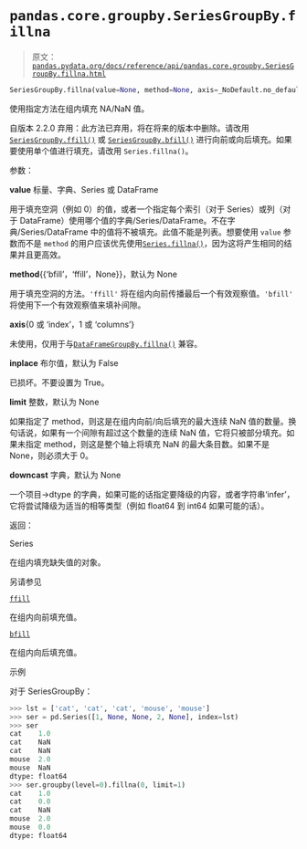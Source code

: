 # `pandas.core.groupby.SeriesGroupBy.fillna`

> 原文：[`pandas.pydata.org/docs/reference/api/pandas.core.groupby.SeriesGroupBy.fillna.html`](https://pandas.pydata.org/docs/reference/api/pandas.core.groupby.SeriesGroupBy.fillna.html)

```py
SeriesGroupBy.fillna(value=None, method=None, axis=_NoDefault.no_default, inplace=False, limit=None, downcast=_NoDefault.no_default)
```

使用指定方法在组内填充 NA/NaN 值。

自版本 2.2.0 弃用：此方法已弃用，将在将来的版本中删除。请改用 [`SeriesGroupBy.ffill()`](https://pandas.pydata.org/docs/reference/api/pandas.core.groupby.SeriesGroupBy.ffill.html#pandas.core.groupby.SeriesGroupBy.ffill "pandas.core.groupby.SeriesGroupBy.ffill") 或 [`SeriesGroupBy.bfill()`](https://pandas.pydata.org/docs/reference/api/pandas.core.groupby.SeriesGroupBy.bfill.html#pandas.core.groupby.SeriesGroupBy.bfill "pandas.core.groupby.SeriesGroupBy.bfill") 进行向前或向后填充。如果要使用单个值进行填充，请改用 `Series.fillna()`。

参数：

**value** 标量、字典、Series 或 DataFrame

用于填充空洞（例如 0）的值，或者一个指定每个索引（对于 Series）或列（对于 DataFrame）使用哪个值的字典/Series/DataFrame。不在字典/Series/DataFrame 中的值将不被填充。此值不能是列表。想要使用 `value` 参数而不是 `method` 的用户应该优先使用[`Series.fillna()`](https://pandas.pydata.org/docs/reference/api/pandas.Series.fillna.html#pandas.Series.fillna "pandas.Series.fillna")，因为这将产生相同的结果并且更高效。

**method**{{‘bfill’，‘ffill’，None}}，默认为 None

用于填充空洞的方法。`'ffill'` 将在组内向前传播最后一个有效观察值。`'bfill'` 将使用下一个有效观察值来填补间隙。

**axis**{0 或 ‘index’，1 或 ‘columns’}

未使用，仅用于与[`DataFrameGroupBy.fillna()`](https://pandas.pydata.org/docs/reference/api/pandas.core.groupby.DataFrameGroupBy.fillna.html#pandas.core.groupby.DataFrameGroupBy.fillna "pandas.core.groupby.DataFrameGroupBy.fillna") 兼容。

**inplace** 布尔值，默认为 False

已损坏。不要设置为 True。

**limit** 整数，默认为 None

如果指定了 method，则这是在组内向前/向后填充的最大连续 NaN 值的数量。换句话说，如果有一个间隙有超过这个数量的连续 NaN 值，它将只被部分填充。如果未指定 method，则这是整个轴上将填充 NaN 的最大条目数。如果不是 None，则必须大于 0。

**downcast** 字典，默认为 None

一个项目->dtype 的字典，如果可能的话指定要降级的内容，或者字符串‘infer’，它将尝试降级为适当的相等类型（例如 float64 到 int64 如果可能的话）。

返回：

Series

在组内填充缺失值的对象。

另请参见

[`ffill`](https://pandas.pydata.org/docs/reference/api/pandas.core.groupby.SeriesGroupBy.ffill.html#pandas.core.groupby.SeriesGroupBy.ffill "pandas.core.groupby.SeriesGroupBy.ffill")

在组内向前填充值。

[`bfill`](https://pandas.pydata.org/docs/reference/api/pandas.core.groupby.SeriesGroupBy.bfill.html#pandas.core.groupby.SeriesGroupBy.bfill "pandas.core.groupby.SeriesGroupBy.bfill")

在组内向后填充值。

示例

对于 SeriesGroupBy：

```py
>>> lst = ['cat', 'cat', 'cat', 'mouse', 'mouse']
>>> ser = pd.Series([1, None, None, 2, None], index=lst)
>>> ser
cat    1.0
cat    NaN
cat    NaN
mouse  2.0
mouse  NaN
dtype: float64
>>> ser.groupby(level=0).fillna(0, limit=1)
cat    1.0
cat    0.0
cat    NaN
mouse  2.0
mouse  0.0
dtype: float64 
```
